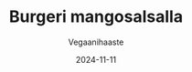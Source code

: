 ---
title: "Burgeri mangosalsalla"
image: "https://vegaanibotti.lauravuo.me/2024/11/2024-11-11_small.png"
date: 2024-11-11
receipt_url: "https://vegaanihaaste.fi/reseptit/burgeri-mangosalsalla"
author: "Vegaanihaaste"
---
